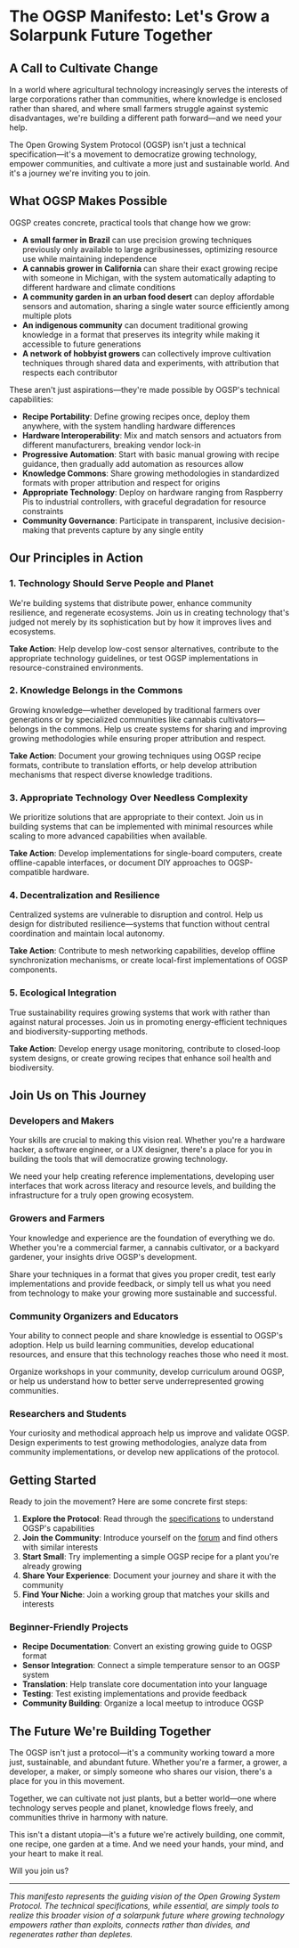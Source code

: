# The OGSP Manifesto: Let's Grow a Solarpunk Future Together

## A Call to Cultivate Change

In a world where agricultural technology increasingly serves the interests of large corporations rather than communities, where knowledge is enclosed rather than shared, and where small farmers struggle against systemic disadvantages, we're building a different path forward—and we need your help.

The Open Growing System Protocol (OGSP) isn't just a technical specification—it's a movement to democratize growing technology, empower communities, and cultivate a more just and sustainable world. And it's a journey we're inviting you to join.

## What OGSP Makes Possible

OGSP creates concrete, practical tools that change how we grow:

- **A small farmer in Brazil** can use precision growing techniques previously only available to large agribusinesses, optimizing resource use while maintaining independence
- **A cannabis grower in California** can share their exact growing recipe with someone in Michigan, with the system automatically adapting to different hardware and climate conditions
- **A community garden in an urban food desert** can deploy affordable sensors and automation, sharing a single water source efficiently among multiple plots
- **An indigenous community** can document traditional growing knowledge in a format that preserves its integrity while making it accessible to future generations
- **A network of hobbyist growers** can collectively improve cultivation techniques through shared data and experiments, with attribution that respects each contributor

These aren't just aspirations—they're made possible by OGSP's technical capabilities:

- **Recipe Portability**: Define growing recipes once, deploy them anywhere, with the system handling hardware differences
- **Hardware Interoperability**: Mix and match sensors and actuators from different manufacturers, breaking vendor lock-in
- **Progressive Automation**: Start with basic manual growing with recipe guidance, then gradually add automation as resources allow
- **Knowledge Commons**: Share growing methodologies in standardized formats with proper attribution and respect for origins
- **Appropriate Technology**: Deploy on hardware ranging from Raspberry Pis to industrial controllers, with graceful degradation for resource constraints
- **Community Governance**: Participate in transparent, inclusive decision-making that prevents capture by any single entity

## Our Principles in Action

### 1. Technology Should Serve People and Planet

We're building systems that distribute power, enhance community resilience, and regenerate ecosystems. Join us in creating technology that's judged not merely by its sophistication but by how it improves lives and ecosystems.

**Take Action**: Help develop low-cost sensor alternatives, contribute to the appropriate technology guidelines, or test OGSP implementations in resource-constrained environments.

### 2. Knowledge Belongs in the Commons

Growing knowledge—whether developed by traditional farmers over generations or by specialized communities like cannabis cultivators—belongs in the commons. Help us create systems for sharing and improving growing methodologies while ensuring proper attribution and respect.

**Take Action**: Document your growing techniques using OGSP recipe formats, contribute to translation efforts, or help develop attribution mechanisms that respect diverse knowledge traditions.

### 3. Appropriate Technology Over Needless Complexity

We prioritize solutions that are appropriate to their context. Join us in building systems that can be implemented with minimal resources while scaling to more advanced capabilities when available.

**Take Action**: Develop implementations for single-board computers, create offline-capable interfaces, or document DIY approaches to OGSP-compatible hardware.

### 4. Decentralization and Resilience

Centralized systems are vulnerable to disruption and control. Help us design for distributed resilience—systems that function without central coordination and maintain local autonomy.

**Take Action**: Contribute to mesh networking capabilities, develop offline synchronization mechanisms, or create local-first implementations of OGSP components.

### 5. Ecological Integration

True sustainability requires growing systems that work with rather than against natural processes. Join us in promoting energy-efficient techniques and biodiversity-supporting methods.

**Take Action**: Develop energy usage monitoring, contribute to closed-loop system designs, or create growing recipes that enhance soil health and biodiversity.

## Join Us on This Journey

### Developers and Makers

Your skills are crucial to making this vision real. Whether you're a hardware hacker, a software engineer, or a UX designer, there's a place for you in building the tools that will democratize growing technology.

We need your help creating reference implementations, developing user interfaces that work across literacy and resource levels, and building the infrastructure for a truly open growing ecosystem.

### Growers and Farmers

Your knowledge and experience are the foundation of everything we do. Whether you're a commercial farmer, a cannabis cultivator, or a backyard gardener, your insights drive OGSP's development.

Share your techniques in a format that gives you proper credit, test early implementations and provide feedback, or simply tell us what you need from technology to make your growing more sustainable and successful.

### Community Organizers and Educators

Your ability to connect people and share knowledge is essential to OGSP's adoption. Help us build learning communities, develop educational resources, and ensure that this technology reaches those who need it most.

Organize workshops in your community, develop curriculum around OGSP, or help us understand how to better serve underrepresented growing communities.

### Researchers and Students

Your curiosity and methodical approach help us improve and validate OGSP. Design experiments to test growing methodologies, analyze data from community implementations, or develop new applications of the protocol.

## Getting Started

Ready to join the movement? Here are some concrete first steps:

1. **Explore the Protocol**: Read through the [specifications](https://github.com/opengrowingtrust/ogsp-specs) to understand OGSP's capabilities
2. **Join the Community**: Introduce yourself on the [forum](https://forum.opengrowingtrust.org) and find others with similar interests
3. **Start Small**: Try implementing a simple OGSP recipe for a plant you're already growing
4. **Share Your Experience**: Document your journey and share it with the community
5. **Find Your Niche**: Join a working group that matches your skills and interests

### Beginner-Friendly Projects

- **Recipe Documentation**: Convert an existing growing guide to OGSP format
- **Sensor Integration**: Connect a simple temperature sensor to an OGSP system
- **Translation**: Help translate core documentation into your language
- **Testing**: Test existing implementations and provide feedback
- **Community Building**: Organize a local meetup to introduce OGSP

## The Future We're Building Together

The OGSP isn't just a protocol—it's a community working toward a more just, sustainable, and abundant future. Whether you're a farmer, a grower, a developer, a maker, or simply someone who shares our vision, there's a place for you in this movement.

Together, we can cultivate not just plants, but a better world—one where technology serves people and planet, knowledge flows freely, and communities thrive in harmony with nature.

This isn't a distant utopia—it's a future we're actively building, one commit, one recipe, one garden at a time. And we need your hands, your mind, and your heart to make it real.

Will you join us?

---

*This manifesto represents the guiding vision of the Open Growing System Protocol. The technical specifications, while essential, are simply tools to realize this broader vision of a solarpunk future where growing technology empowers rather than exploits, connects rather than divides, and regenerates rather than depletes.*
